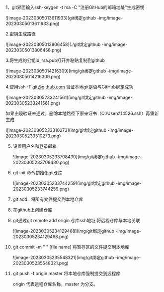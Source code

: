 1、git界面输入ssh-keygen -t rsa -C "注册GitHub的邮箱地址"生成密钥

![image-20230305013611933](git绑定github -img/image-20230305013611933.png)

2.密钥生成路径

![image-20230305013806458](./git绑定github -img/image-20230305013806458.png)

3.将生成的公钥id_rsa.pub打开并粘贴复制到github

![image-20230305014216309](img/git绑定github -img/image-20230305014216309.png)

4.使用ssh -T git@github.com 验证本地git是否与GitHub绑定成功

![image-20230305233241561](img/git绑定github -img/image-20230305233241561.png)

​	如果出现验证未通过，删除本地路径下原来证书（C:\Users\14526\.ssh）再重新生成

![image-20230305233310273](img/git绑定github -img/image-20230305233310273.png)

5. 设置用户名和登录邮箱

   ![image-20230305233708430](img/git绑定github -img/image-20230305233708430.png)

6. git init 命令初始化git仓库

   ![image-20230305233744259](img/git绑定github -img/image-20230305233744259.png)

7. git add .  将所有文件提交到本地仓库

8. 在github上创建仓库

9. git通过git remote add origin 仓库ssh地址 将远程仓库与本地关联

   ![image-20230305234129468](img/git绑定github -img/image-20230305234129468.png)

10. git commit -m " " [file name] 将暂存区的文件提交到本地库

    ![image-20230305235548321](img/git绑定github -img/image-20230305235548321.png)

11. git push -f origin master 将本地仓库强制提交到远程库

    origin 代表远程仓库名称，master 为分支。